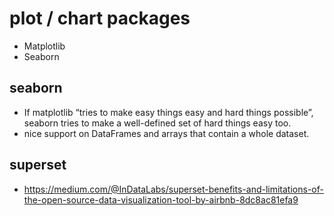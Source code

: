 # plot / chart packages
* Matplotlib
* Seaborn

## seaborn
* If matplotlib “tries to make easy things easy and hard things possible”, seaborn tries to make a well-defined set of hard things easy too.
* nice support on DataFrames and arrays that contain a whole dataset.

## superset
* https://medium.com/@InDataLabs/superset-benefits-and-limitations-of-the-open-source-data-visualization-tool-by-airbnb-8dc8ac81efa9
